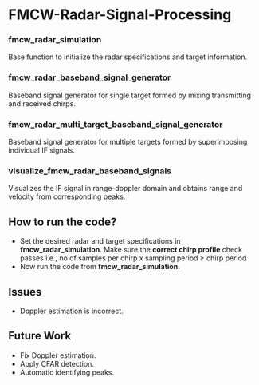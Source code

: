 # FMCW-Radar-Signal-Processing

### fmcw_radar_simulation
Base function to initialize the radar specifications and target information.

### fmcw_radar_baseband_signal_generator
Baseband signal generator for single target formed by mixing transmitting and received chirps.

### fmcw_radar_multi_target_baseband_signal_generator
Baseband signal generator for multiple targets formed by superimposing individual IF signals.

### visualize_fmcw_radar_baseband_signals
Visualizes the IF signal in range-doppler domain and obtains range and velocity from corresponding peaks.

## How to run the code?
- Set the desired radar and target specifications in **fmcw_radar_simulation**. Make sure the **correct chirp profile** check passes i.e., no of samples per chirp x sampling period ≥ chirp period
- Now run the code from **fmcw_radar_simulation**.

## Issues
- Doppler estimation is incorrect.


## Future Work
- Fix Doppler estimation.
- Apply CFAR detection.
- Automatic identifying peaks.
